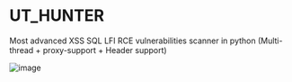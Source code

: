 # UT_HUNTER
Most advanced XSS SQL LFI RCE vulnerabilities scanner in python (Multi-thread + proxy-support + Header support)



![image](https://user-images.githubusercontent.com/89252882/179713600-ee267030-fe78-48be-a846-7194f7b75151.png)

